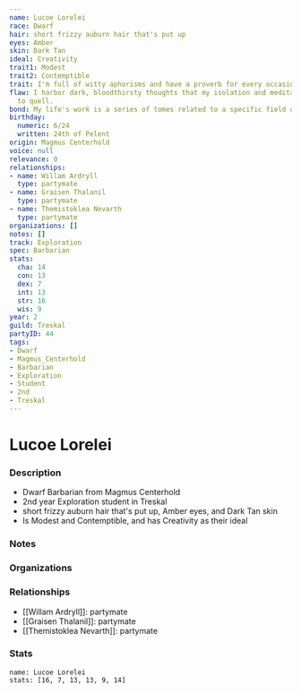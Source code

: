```yaml
---
name: Lucoe Lorelei
race: Dwarf
hair: short frizzy auburn hair that's put up
eyes: Amber
skin: Dark Tan
ideal: Creativity
trait1: Modest
trait2: Contemptible
trait: I'm full of witty aphorisms and have a proverb for every occasion.
flaw: I harbor dark, bloodthirsty thoughts that my isolation and meditation failed
  to quell.
bond: My life's work is a series of tomes related to a specific field of lore.
birthday:
  numeric: 6/24
  written: 24th of Pelent
origin: Magmus Centerhold
voice: null
relevance: 0
relationships:
- name: Willam Ardryll
  type: partymate
- name: Graisen Thalanil
  type: partymate
- name: Themistoklea Nevarth
  type: partymate
organizations: []
notes: []
track: Exploration
spec: Barbarian
stats:
  cha: 14
  con: 13
  dex: 7
  int: 13
  str: 16
  wis: 9
year: 2
guild: Treskal
partyID: 44
tags:
- Dwarf
- Magmus_Centerhold
- Barbarian
- Exploration
- Student
- 2nd
- Treskal
---
```

# Lucoe Lorelei
### Description
- Dwarf Barbarian from Magmus Centerhold
- 2nd year Exploration student in Treskal
- short frizzy auburn hair that's put up, Amber eyes, and Dark Tan skin
- Is Modest and Contemptible, and has Creativity as their ideal

### Notes

### Organizations

### Relationships
- [[Willam Ardryll]]: partymate
- [[Graisen Thalanil]]: partymate
- [[Themistoklea Nevarth]]: partymate

### Stats
```statblock
name: Lucoe Lorelei
stats: [16, 7, 13, 13, 9, 14]
```